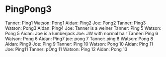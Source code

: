 # PingPong3
Tanner: Ping1
Watson: Pong1
Aidan: Ping2
Joe: Pong2
Tanner: Ping3
Watson: Pong3
Aidan: Ping4
Joe: Tanner is a weiner
Tanner: Ping 5
Watson: Pong 5
Aidan: Joe is a lumberjack
Joe: JW with normal hair
Tanner: Ping 6
Watson: Pong 6
Aidan: Ping7
joe: pong 7
Tanner: ping 8
Watson: Pong 8
Aidan: Ping9
Joe: Ping 9
Tanner: Ping 10
Watson: Pong 10
Aidan: Ping 11
Joe: Ping11
Tanner: pOng 11
Watson: Ping 12
Aidan: Pong 13

